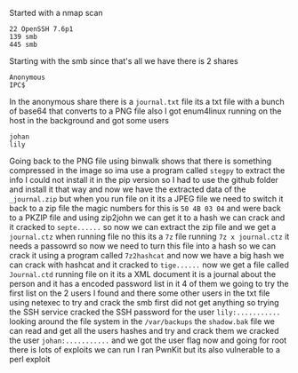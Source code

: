Started with a nmap scan 
```
22 OpenSSH 7.6p1
139 smb
445 smb
```
Starting with the smb since that's all we have there is 2 shares 
```
Anonymous
IPC$
```
In the anonymous share there is a `journal.txt` file its a txt file with a bunch of base64 that converts to a PNG file also I got enum4linux running on the host in the background and got some users 
```
johan
lily
```
Going back to the PNG file using binwalk shows that there is something compressed in the image so ima use a program called `stegpy` to extract the info I could not install it in the pip version so I had to use the github folder and install it that way and now we have the extracted data of the `_journal.zip` but when you run file on it its a JPEG file we need to switch it back to a zip file the magic numbers for this is `50 4B 03 04` and were back to a PKZIP file and using zip2john we can get it to a hash we can crack and it cracked to `septe......` so now we can extract the zip file and we get a `journal.ctz` when running file no this its a `7z` file running `7z x journal.ctz` it needs a passowrd so now we need to turn this file into a hash so we can crack it using a program called `7z2hashcat` and now we have a big hash we can crack with hashcat and it cracked to `tige......` now we get a file called `Journal.ctd` running file on it its a XML document it is a journal about the person and it has a encoded password list in it 4 of them we going to try the first list on the 2 users I found and there some other users in the txt file using netexec to try and crack the smb first did not get anything so trying the SSH service cracked the SSH password for the user `lily:...........` looking around the file system in the `/var/backups` the `shadow.bak` file we can read and get all the users hashes and try and crack them we cracked the user `johan:...........` and we got the user flag now and going for root there is lots of exploits we can run I ran PwnKit but its also vulnerable to a perl exploit